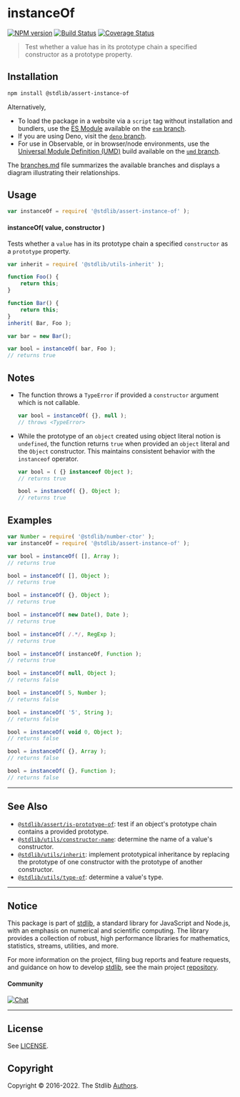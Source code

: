 <!--

@license Apache-2.0

Copyright (c) 2018 The Stdlib Authors.

Licensed under the Apache License, Version 2.0 (the "License");
you may not use this file except in compliance with the License.
You may obtain a copy of the License at

   http://www.apache.org/licenses/LICENSE-2.0

Unless required by applicable law or agreed to in writing, software
distributed under the License is distributed on an "AS IS" BASIS,
WITHOUT WARRANTIES OR CONDITIONS OF ANY KIND, either express or implied.
See the License for the specific language governing permissions and
limitations under the License.

-->

# instanceOf

[![NPM version][npm-image]][npm-url] [![Build Status][test-image]][test-url] [![Coverage Status][coverage-image]][coverage-url] <!-- [![dependencies][dependencies-image]][dependencies-url] -->

> Test whether a value has in its prototype chain a specified constructor as a prototype property.

<section class="intro">

</section>

<!-- /.intro -->

<section class="installation">

## Installation

```bash
npm install @stdlib/assert-instance-of
```

Alternatively,

-   To load the package in a website via a `script` tag without installation and bundlers, use the [ES Module][es-module] available on the [`esm` branch][esm-url].
-   If you are using Deno, visit the [`deno` branch][deno-url].
-   For use in Observable, or in browser/node environments, use the [Universal Module Definition (UMD)][umd] build available on the [`umd` branch][umd-url].

The [branches.md][branches-url] file summarizes the available branches and displays a diagram illustrating their relationships.

</section>

<section class="usage">

## Usage

```javascript
var instanceOf = require( '@stdlib/assert-instance-of' );
```

#### instanceOf( value, constructor )

Tests whether a `value` has in its prototype chain a specified `constructor` as a `prototype` property.

```javascript
var inherit = require( '@stdlib/utils-inherit' );

function Foo() {
    return this;
}

function Bar() {
    return this;
}
inherit( Bar, Foo );

var bar = new Bar();

var bool = instanceOf( bar, Foo );
// returns true
```

</section>

<!-- /.usage -->

<section class="notes">

## Notes

-   The function throws a `TypeError` if provided a `constructor` argument which is not callable.

    ```javascript
    var bool = instanceOf( {}, null );
    // throws <TypeError>
    ```

-   While the prototype of an `object` created using object literal notion is `undefined`, the function returns `true` when provided an `object` literal and the `Object` constructor. This maintains consistent behavior with the `instanceof` operator.

    ```javascript
    var bool = ( {} instanceof Object );
    // returns true

    bool = instanceOf( {}, Object );
    // returns true
    ```

</section>

<!-- /.notes -->

<section class="examples">

## Examples

<!-- eslint no-undef: "error" -->

```javascript
var Number = require( '@stdlib/number-ctor' );
var instanceOf = require( '@stdlib/assert-instance-of' );

var bool = instanceOf( [], Array );
// returns true

bool = instanceOf( [], Object );
// returns true

bool = instanceOf( {}, Object );
// returns true

bool = instanceOf( new Date(), Date );
// returns true

bool = instanceOf( /.*/, RegExp );
// returns true

bool = instanceOf( instanceOf, Function );
// returns true

bool = instanceOf( null, Object );
// returns false

bool = instanceOf( 5, Number );
// returns false

bool = instanceOf( '5', String );
// returns false

bool = instanceOf( void 0, Object );
// returns false

bool = instanceOf( {}, Array );
// returns false

bool = instanceOf( {}, Function );
// returns false
```

</section>

<!-- /.examples -->

<!-- Section for related `stdlib` packages. Do not manually edit this section, as it is automatically populated. -->

<section class="related">

* * *

## See Also

-   <span class="package-name">[`@stdlib/assert/is-prototype-of`][@stdlib/assert/is-prototype-of]</span><span class="delimiter">: </span><span class="description">test if an object's prototype chain contains a provided prototype.</span>
-   <span class="package-name">[`@stdlib/utils/constructor-name`][@stdlib/utils/constructor-name]</span><span class="delimiter">: </span><span class="description">determine the name of a value's constructor.</span>
-   <span class="package-name">[`@stdlib/utils/inherit`][@stdlib/utils/inherit]</span><span class="delimiter">: </span><span class="description">implement prototypical inheritance by replacing the prototype of one constructor with the prototype of another constructor.</span>
-   <span class="package-name">[`@stdlib/utils/type-of`][@stdlib/utils/type-of]</span><span class="delimiter">: </span><span class="description">determine a value's type.</span>

</section>

<!-- /.related -->

<!-- Section for all links. Make sure to keep an empty line after the `section` element and another before the `/section` close. -->


<section class="main-repo" >

* * *

## Notice

This package is part of [stdlib][stdlib], a standard library for JavaScript and Node.js, with an emphasis on numerical and scientific computing. The library provides a collection of robust, high performance libraries for mathematics, statistics, streams, utilities, and more.

For more information on the project, filing bug reports and feature requests, and guidance on how to develop [stdlib][stdlib], see the main project [repository][stdlib].

#### Community

[![Chat][chat-image]][chat-url]

---

## License

See [LICENSE][stdlib-license].


## Copyright

Copyright &copy; 2016-2022. The Stdlib [Authors][stdlib-authors].

</section>

<!-- /.stdlib -->

<!-- Section for all links. Make sure to keep an empty line after the `section` element and another before the `/section` close. -->

<section class="links">

[npm-image]: http://img.shields.io/npm/v/@stdlib/assert-instance-of.svg
[npm-url]: https://npmjs.org/package/@stdlib/assert-instance-of

[test-image]: https://github.com/stdlib-js/assert-instance-of/actions/workflows/test.yml/badge.svg?branch=main
[test-url]: https://github.com/stdlib-js/assert-instance-of/actions/workflows/test.yml?query=branch:main

[coverage-image]: https://img.shields.io/codecov/c/github/stdlib-js/assert-instance-of/main.svg
[coverage-url]: https://codecov.io/github/stdlib-js/assert-instance-of?branch=main

<!--

[dependencies-image]: https://img.shields.io/david/stdlib-js/assert-instance-of.svg
[dependencies-url]: https://david-dm.org/stdlib-js/assert-instance-of/main

-->

[chat-image]: https://img.shields.io/gitter/room/stdlib-js/stdlib.svg
[chat-url]: https://gitter.im/stdlib-js/stdlib/

[stdlib]: https://github.com/stdlib-js/stdlib

[stdlib-authors]: https://github.com/stdlib-js/stdlib/graphs/contributors

[umd]: https://github.com/umdjs/umd
[es-module]: https://developer.mozilla.org/en-US/docs/Web/JavaScript/Guide/Modules

[deno-url]: https://github.com/stdlib-js/assert-instance-of/tree/deno
[umd-url]: https://github.com/stdlib-js/assert-instance-of/tree/umd
[esm-url]: https://github.com/stdlib-js/assert-instance-of/tree/esm
[branches-url]: https://github.com/stdlib-js/assert-instance-of/blob/main/branches.md

[stdlib-license]: https://raw.githubusercontent.com/stdlib-js/assert-instance-of/main/LICENSE

<!-- <related-links> -->

[@stdlib/assert/is-prototype-of]: https://github.com/stdlib-js/assert-is-prototype-of

[@stdlib/utils/constructor-name]: https://github.com/stdlib-js/utils-constructor-name

[@stdlib/utils/inherit]: https://github.com/stdlib-js/utils-inherit

[@stdlib/utils/type-of]: https://github.com/stdlib-js/utils-type-of

<!-- </related-links> -->

</section>

<!-- /.links -->

